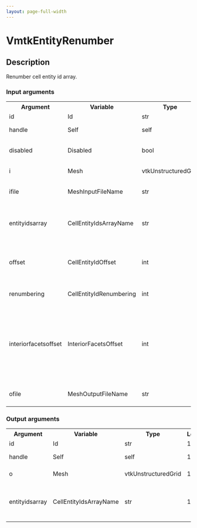 ```yaml
---
layout: page-full-width
---
```

<h1>VmtkEntityRenumber</h1>
<h2>Description</h2>
Renumber cell entity id array.
<h3>Input arguments</h3>
<table class="vmtkscripts">
<tr>
<th>Argument</th><th>Variable</th><th>Type</th><th>Length</th><th>Range</th><th>Default</th><th>Description</th>
</tr>
<tr><td>id</td><td>Id</td><td>str</td><td>1</td><td></td><td>0</td><td>script id</td>
</tr>
<tr><td>handle</td><td>Self</td><td>self</td><td>1</td><td></td><td></td><td>handle to self</td>
</tr>
<tr><td>disabled</td><td>Disabled</td><td>bool</td><td>1</td><td></td><td>0</td><td>disable execution and piping</td>
</tr>
<tr><td>i</td><td>Mesh</td><td>vtkUnstructuredGrid</td><td>1</td><td></td><td></td><td>the input mesh</td>
</tr>
<tr><td>ifile</td><td>MeshInputFileName</td><td>str</td><td>1</td><td></td><td></td><td>filename for the default Mesh reader</td>
</tr>
<tr><td>entityidsarray</td><td>CellEntityIdsArrayName</td><td>str</td><td>1</td><td>CellEntityIds</td><td>CellEntityIds</td><td>name of the array where entity ids have been stored</td>
</tr>
<tr><td>offset</td><td>CellEntityIdOffset</td><td>int</td><td>1</td><td></td><td>0</td><td>offset added to cell entity ids that are not mapped explicitly</td>
</tr>
<tr><td>renumbering</td><td>CellEntityIdRenumbering</td><td>int</td><td>-1</td><td></td><td>[]</td><td>[from1 to1] [from2 to2] ...</td>
</tr>
<tr><td>interiorfacetsoffset</td><td>InteriorFacetsOffset</td><td>int</td><td>1</td><td></td><td>0</td><td>offset added to ids of interior facets after renumbering mapping, to separate them from interior facets</td>
</tr>
<tr><td>ofile</td><td>MeshOutputFileName</td><td>str</td><td>1</td><td></td><td></td><td>filename for the default Mesh writer</td>
</tr>
</table><h3>Output arguments</h3>
<table class="vmtkscripts">
<tr>
<th>Argument</th><th>Variable</th><th>Type</th><th>Length</th><th>Range</th><th>Default</th><th>Description</th>
</tr>
<tr><td>id</td><td>Id</td><td>str</td><td>1</td><td></td><td>0</td><td>script id</td>
</tr>
<tr><td>handle</td><td>Self</td><td>self</td><td>1</td><td></td><td></td><td>handle to self</td>
</tr>
<tr><td>o</td><td>Mesh</td><td>vtkUnstructuredGrid</td><td>1</td><td></td><td></td><td>the output mesh</td>
</tr>
<tr><td>entityidsarray</td><td>CellEntityIdsArrayName</td><td>str</td><td>1</td><td>CellEntityIds</td><td>CellEntityIds</td><td>name of the array where entity ids have been stored</td>
</tr>
</table>
